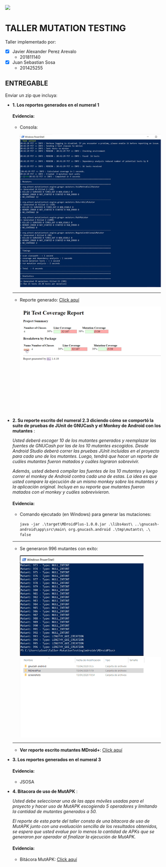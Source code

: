 ![](https://raw.github.com/jssosa10/Taller-MutationTesting/master/common/images/logo-uniandes.png)

# TALLER MUTATION TESTING

Taller implementado por:
- [x] Javier Alexander Perez Arevalo
    - 201811140
- [x] Juan Sebastian Sosa
    - 201425255

## ENTREGABLE
Enviar un zip que incluya:

* **1. Los reportes generados en el numeral 1**

    #### Evidencia:
    
    * Consola:
    
       <img src="/pitest/screenshot/pitest-screenshot.JPG" width="600" >
    
    ***
    
    * Reporte generado: [Click aquí](https://htmlpreview.github.io/?https://raw.githubusercontent.com/jssosa10/Taller-MutationTesting/master/pitest/java-to-do/build/reports/pitest/202004122042/index.html)
    
       <img src="pitest/screenrecord/pitest-screenrecord.gif" width="500" >

* **2. Su reporte escrito del numeral 2.3 diciendo cómo se comportó la suite de pruebas de JUnit de GNUCash y el Monkey de Android con los mutantes** :

    *Usted deberá escoger 10 de los mutantes generados y reemplazar las fuentes de GNUCash por las de los 10 mutantes escogidos. Desde Android Studio deberá correr las pruebas JUnit incluidas en el proyecto para cada uno de los mutantes. Luego, tendrá que hacer un reporte de cuáles mutantes fueron matados y cuáles lograron sobrevivir.*

    *Además, usted deberá compilar las fuentes de los 10 mutantes y luego correr el monkey de Android contra cada una de estas. La idea es que usted compare la ejecución de un mismo monkey sobre los mutantes y la aplicación original. Incluya en su reporte que mutantes fueron matados con el monkey y cuáles sobrevivieron.*
    
    #### Evidencia:
    
    * Comando ejecutado (en Windows) para generar las mutaciones:

       ```java -jar .\target\MDroidPlus-1.0.0.jar .\libs4ast\ ..\gnucash-android\app\src\main\ org.gnucash.android .\tmp\mutants\ .\ false```
    
    ***
    
    * Se generaron 996 mutantes con exito:
    
       <img src="mdroid+/screenshots/MDroidPlus-screenshot-ok.JPG" width="400" >
    
       <img src="mdroid+/screenrecords/MDroidPlus-screenrecord-allmutants.gif" width="500" >
    
    ***
    
    * **Ver reporte escrito mutantes MDroid+**: [Click aquí](https://github.com/jssosa10/Taller-MutationTesting/wiki/2.-Reporte-escrito-MDroidPlus)

* **3. Los reportes generados en el numeral 3**

    #### Evidencia:
    
    * JSOSA

* **4. Bitacora de uso de MutAPK** :

    *Usted debe seleccionar una de las apps móviles usadas para el proyecto y hacer uso de MutAPK escogiendo 5 operadores y limitando la cantidad de mutantes generados a 50.*

    *El reporte de esta parte del taller consta de una bitacora de uso de MutAPK junto con una evaluación sencilla de los resultados obtenidos, se espera que usted evalue por lo menos la cantidad de APKs que se generaron por operador al finalizar la ejecución de MutAPK.*

    #### Evidencia:
    
    * Bitácora MutAPK: [Click aquí](https://github.com/jssosa10/Taller-MutationTesting/wiki/4.-Bit%C3%A1cora-MutAPK)
